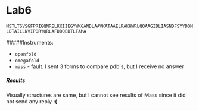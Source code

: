 # Lab6

`MSTLTSVSGFPRIGQNRELKKIIEGYWKGANDLAAVKATAAELRAKHWRLQQAAGIDLIASNDFSYYDQMLDTAILLNVIPQRYQRLAFDDQEDTLFAMA`

#####Instruments:
* `openfold`
* `omegafold`
* `mass` - fault. I sent 3 forms to compare pdb's, but I receive no answer

##### Results
Visually structures are same, but I cannot see results of Mass since it did not send any reply **:(**


